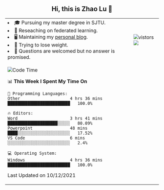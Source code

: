<h2 align="center"> Hi, this is Zhao Lu 👋</h2>

<table style="overflow:hidden;">
    <tr> 
        <td>
            <li>🎓 Pursuing my master degree in SJTU.</li>
            <li>🌱 Reseaching on federated learning.</li>
            <li>🖥️ Maintaining my <a href="https://ifarewell.xyz">personal blog</a>.</li>
            <li>💪 Trying to lose weight.</li>
            <li>💬 Questions are welcomed but no answer is promised.</li> 
        </td>
        <td>
            <img src="https://visitor-badge.glitch.me/badge?page_id=ifarewell" alt="vistors" />
        <br>
          <img src="https://github-readme-stats.vercel.app/api?username=ifarewell&theme=graywhite&hide=prs,contribs&show_icons=true&hide_border=true&icon_color=CE1D2D&text_color=718096&bg_color=ffffff&hide_title=true" />
        </td>
    </tr>
    <tr>
        <td colspan="2">
            
<!--START_SECTION:waka-->
![Code Time](http://img.shields.io/badge/Code%20Time-39%20hrs%2023%20mins-blue)

📊 **This Week I Spent My Time On** 

```text
💬 Programming Languages: 
Other                    4 hrs 36 mins       █████████████████████████   100.0%

🔥 Editors: 
Word                     3 hrs 41 mins       ████████████████████░░░░░   80.09% 
Powerpoint               48 mins             ████░░░░░░░░░░░░░░░░░░░░░   17.52% 
VS Code                  6 mins              ░░░░░░░░░░░░░░░░░░░░░░░░░   2.4%

💻 Operating System: 
Windows                  4 hrs 36 mins       █████████████████████████   100.0%

```


 Last Updated on 10/12/2021
<!--END_SECTION:waka-->
            
</td></tr>
</table>

